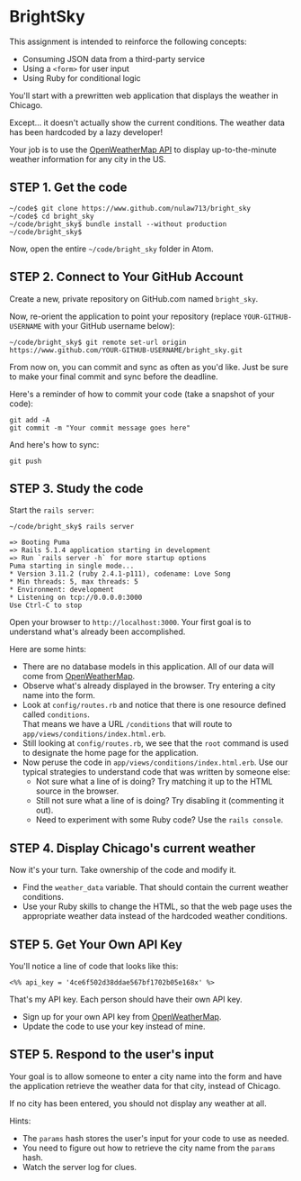 # BrightSky

This assignment is intended to reinforce the following concepts:

* Consuming JSON data from a third-party service
* Using a `<form>` for user input
* Using Ruby for conditional logic

You'll start with a prewritten web application that displays the
weather in Chicago.

Except... it doesn't actually show the current conditions.  The
weather data has been hardcoded by a lazy developer!

Your job is to use the <a href="http://openweathermap.org/">OpenWeatherMap API</a>
to display up-to-the-minute weather information for any city in the US.

## STEP 1. Get the code

```
~/code$ git clone https://www.github.com/nulaw713/bright_sky
~/code$ cd bright_sky
~/code/bright_sky$ bundle install --without production
~/code/bright_sky$
```

Now, open the entire `~/code/bright_sky` folder in Atom.

## STEP 2. Connect to Your GitHub Account

Create a new, private repository on GitHub.com named `bright_sky`.

Now, re-orient the application to point your repository (replace `YOUR-GITHUB-USERNAME` with your GitHub username below):

```
~/code/bright_sky$ git remote set-url origin https://www.github.com/YOUR-GITHUB-USERNAME/bright_sky.git
```

From now on, you can commit and sync as often as you'd like.  Just be sure to make
your final commit and sync before the deadline.

Here's a reminder of how to commit your code (take a snapshot of your code):

```
git add -A
git commit -m "Your commit message goes here"
```

And here's how to sync:

```
git push
```



## STEP 3. Study the code

Start the `rails server`:

```
~/code/bright_sky$ rails server

=> Booting Puma
=> Rails 5.1.4 application starting in development
=> Run `rails server -h` for more startup options
Puma starting in single mode...
* Version 3.11.2 (ruby 2.4.1-p111), codename: Love Song
* Min threads: 5, max threads: 5
* Environment: development
* Listening on tcp://0.0.0.0:3000
Use Ctrl-C to stop
```

Open your browser to `http://localhost:3000`.  Your first goal is to understand what's already
been accomplished.

Here are some hints:

* There are no database models in this application.  All of our data will come from [OpenWeatherMap](http://openweathermap.org/).
* Observe what's already displayed in the browser.  Try entering a city name into the form.  
* Look at `config/routes.rb` and notice that there is one resource defined called `conditions`.  
  That means we have a URL `/conditions` that will route to `app/views/conditions/index.html.erb`.
* Still looking at `config/routes.rb`, we see that the `root` command is used to designate the home page
  for the application.
* Now peruse the code in `app/views/conditions/index.html.erb`.  Use our typical strategies to understand
  code that was written by someone else:
  * Not sure what a line of is doing?  Try matching it up to the HTML source in the browser.
  * Still not sure what a line of is doing?  Try disabling it (commenting it out).
  * Need to experiment with some Ruby code?  Use the `rails console`.


## STEP 4.  Display Chicago's current weather

Now it's your turn.  Take ownership of the code and modify it.

* Find the `weather_data` variable.  That should contain the current weather conditions.
* Use your Ruby skills to change the HTML, so that the web page uses the appropriate weather data
  instead of the hardcoded weather conditions.


## STEP 5.  Get Your Own API Key

You'll notice a line of code that looks like this:

``` erb
<%% api_key = '4ce6f502d38ddae567bf1702b05e168x' %>
```

That's my API key.  Each person should have their own API key.

* Sign up for your own API key from [OpenWeatherMap](http://openweathermap.org/).  
* Update the code to use your key instead of mine.

## STEP 5. Respond to the user's input

Your goal is to allow someone to enter a city name into the form and have the application
retrieve the weather data for that city, instead of Chicago.

If no city has been entered, you should not display any weather at all.

Hints:

* The `params` hash stores the user's input for your code to use as needed.
* You need to figure out how to retrieve the city name from the `params` hash.
* Watch the server log for clues.
